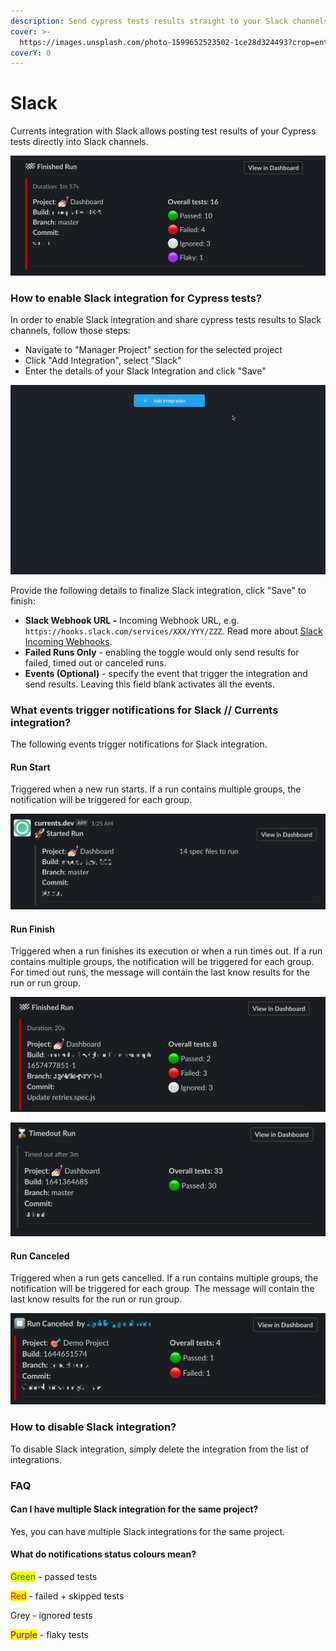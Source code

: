 ```yaml
---
description: Send cypress tests results straight to your Slack channels
cover: >-
  https://images.unsplash.com/photo-1599652523502-1ce28d324493?crop=entropy&cs=srgb&fm=jpg&ixid=MnwxOTcwMjR8MHwxfHNlYXJjaHwxMHx8c2xhY2t8ZW58MHx8fHwxNjQ1NjAyODMy&ixlib=rb-1.2.1&q=85
coverY: 0
---
```


# Slack

Currents integration with Slack allows posting test results of your Cypress tests directly into Slack channels.

![Cypress Tests Results in Slack Channel](<../.gitbook/assets/CleanShot 2022-02-22 at 23.51.35.png>)

### How to enable Slack integration for Cypress tests?

In order to enable Slack integration and share cypress tests results to Slack channels, follow those steps:

* Navigate to "Manager Project" section for the selected project
* Click "Add Integration", select "Slack"
* Enter the details of your Slack Integration and click "Save"

![Enabling Cypress Slack integration](../.gitbook/assets/cypress-slack-integration.gif)

Provide the following details to finalize Slack integration, click "Save" to finish:

* **Slack Webhook URL -** Incoming Webhook URL, e.g. `https://hooks.slack.com/services/XXX/YYY/ZZZ`. Read more about [Slack Incoming Webhooks](https://api.slack.com/messaging/webhooks).
* **Failed Runs Only** - enabling the toggle would only send results for failed, timed out or canceled runs.
* **Events (Optional)** - specify the event that trigger the integration and send results. Leaving this field blank activates all the events.

### What events trigger notifications for Slack // Currents integration?

The following events trigger notifications for Slack integration.

#### **Run Start**

Triggered when a new run starts. If a run contains multiple groups, the notification will be triggered for each group.

![Example of Slack notification for Cypress Run Start event](../.gitbook/assets/slack-cypress-new-run.png)

#### **Run Finish**

Triggered when a run finishes its execution or when a run times out. If a run contains multiple groups, the notification will be triggered for each group. For timed out runs, the message will contain the last know results for the run or run group.

![Example of Slack notification for Cypress Run Finished](../.gitbook/assets/cypress-slack-run-finisj.png)

![Example of Slack notification for Cypress Run Finished with Timeout event ](../.gitbook/assets/cypress-slack-run-timeout.png)

#### Run Canceled

Triggered when a run gets cancelled. If a run contains multiple groups, the notification will be triggered for each group. The message will contain the last know results for the run or run group.

![Example of Slack notification for Cypress Run Canceled event ](<../.gitbook/assets/cypress-run-canceled-slack (1).png>)

### How to disable Slack integration?

To disable Slack integration, simply delete the integration from the list of integrations.

### FAQ

#### Can I have multiple Slack integration for the same project?

Yes, you can have multiple Slack integrations for the same project.

#### What do notifications status colours mean?

<mark style="color:green;">Green</mark> - passed tests

<mark style="color:red;">Red</mark> - failed + skipped tests

Grey - ignored tests&#x20;

<mark style="color:purple;">Purple</mark> - flaky tests
